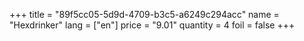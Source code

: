 +++
title = "89f5cc05-5d9d-4709-b3c5-a6249c294acc"
name = "Hexdrinker"
lang = ["en"]
price = "9.01"
quantity = 4
foil = false
+++
